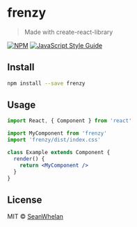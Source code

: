 # frenzy

> Made with create-react-library

[![NPM](https://img.shields.io/npm/v/frenzy.svg)](https://www.npmjs.com/package/frenzy) [![JavaScript Style Guide](https://img.shields.io/badge/code_style-standard-brightgreen.svg)](https://standardjs.com)

## Install

```bash
npm install --save frenzy
```

## Usage

```jsx
import React, { Component } from 'react'

import MyComponent from 'frenzy'
import 'frenzy/dist/index.css'

class Example extends Component {
  render() {
    return <MyComponent />
  }
}
```

## License

MIT © [SeanWhelan](https://github.com/SeanWhelan)
